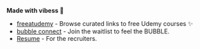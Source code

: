 **Made with vibess 💫**
 * [freeatudemy](https://freeatudemy.com/) - Browse curated links to free Udemy courses ✨
 * [bubble connect](https://bubbleconnect.app/) - Join the waitlist to feel the BUBBLE.
 * [Resume](https://drive.google.com/file/d/1SR5px98JmitMX-hnFrIw9mjmgFgplBU2/view?usp=sharing) - For the recruiters.

##

